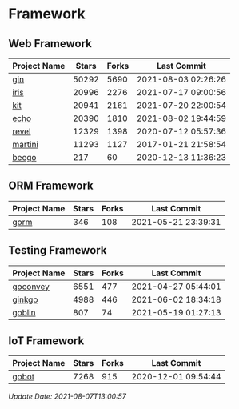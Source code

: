 # Framework

## Web Framework
| Project Name | Stars | Forks | Last Commit |
| ------------ | ----- | ----- | ----------- |
| [gin](https://github.com/gin-gonic/gin) | 50292 | 5690 | 2021-08-03 02:26:26 |
| [iris](https://github.com/kataras/iris) | 20996 | 2276 | 2021-07-17 09:00:56 |
| [kit](https://github.com/go-kit/kit) | 20941 | 2161 | 2021-07-20 22:00:54 |
| [echo](https://github.com/labstack/echo) | 20390 | 1810 | 2021-08-02 19:44:59 |
| [revel](https://github.com/revel/revel) | 12329 | 1398 | 2020-07-12 05:57:36 |
| [martini](https://github.com/go-martini/martini) | 11293 | 1127 | 2017-01-21 21:58:54 |
| [beego](https://github.com/astaxie/beego) | 217 | 60 | 2020-12-13 11:36:23 |

## ORM Framework
| Project Name | Stars | Forks | Last Commit |
| ------------ | ----- | ----- | ----------- |
| [gorm](https://github.com/jinzhu/gorm) | 346 | 108 | 2021-05-21 23:39:31 |

## Testing Framework
| Project Name | Stars | Forks | Last Commit |
| ------------ | ----- | ----- | ----------- |
| [goconvey](https://github.com/smartystreets/goconvey) | 6551 | 477 | 2021-04-27 05:44:01 |
| [ginkgo](https://github.com/onsi/ginkgo) | 4988 | 446 | 2021-06-02 18:34:18 |
| [goblin](https://github.com/franela/goblin) | 807 | 74 | 2021-05-19 01:27:13 |

## IoT Framework
| Project Name | Stars | Forks | Last Commit |
| ------------ | ----- | ----- | ----------- |
| [gobot](https://github.com/hybridgroup/gobot) | 7268 | 915 | 2020-12-01 09:54:44 |

*Update Date: 2021-08-07T13:00:57*